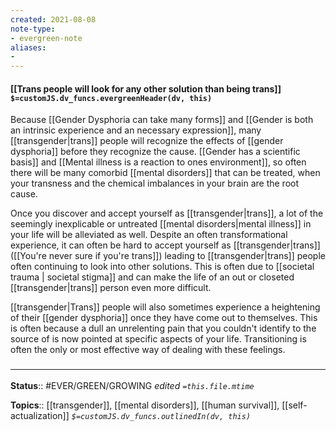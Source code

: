 ```yaml
---
created: 2021-08-08
note-type: 
- evergreen-note
aliases:
- 
---
```


#### [[Trans people will look for any other solution than being trans]] `$=customJS.dv_funcs.evergreenHeader(dv, this)`

Because [[Gender Dysphoria can take many forms]] and [[Gender is both an intrinsic experience and an necessary expression]], many [[transgender|trans]] people will recognize the effects of [[gender dysphoria]] before they recognize the cause. [[Gender has a scientific basis]] and [[Mental illness is a reaction to ones environment]], so often there will be many comorbid [[mental disorders]] that can be treated, when your transness and the chemical imbalances in your brain are the root cause. 

Once you discover and accept yourself as [[transgender|trans]], a lot of the seemingly inexplicable or untreated [[mental disorders|mental illness]] in your life will be alleviated as well. Despite an often transformational experience, it can often be hard to accept yourself as [[transgender|trans]] ([[You're never sure if you're trans]]) leading to [[transgender|trans]] people often continuing to look into other solutions. This is often due to [[societal trauma | societal stigma]] and can make the life of an out or closeted [[transgender|trans]] person even more difficult. 

[[transgender|Trans]] people will also sometimes experience a heightening of their [[gender dysphoria]] once they have come out to themselves. This is often because a dull an unrelenting pain that you couldn't identify to the source of is now pointed at specific aspects of your life. Transitioning is often the only or most effective way of dealing with these feelings.

### <hr class="footnote"/>

**Status**:: #EVER/GREEN/GROWING 
*edited `=this.file.mtime`*

**Topics**:: [[transgender]], [[mental disorders]], [[human survival]], [[self-actualization]]
*`$=customJS.dv_funcs.outlinedIn(dv, this)`*

